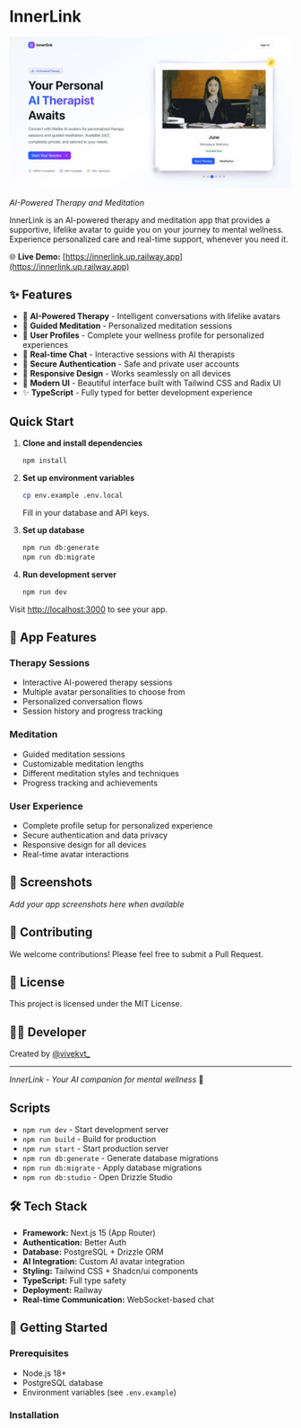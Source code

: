 # InnerLink

![InnerLink Cover](./public/cover.png)

_AI-Powered Therapy and Meditation_

InnerLink is an AI-powered therapy and meditation app that provides a supportive, lifelike avatar to guide you on your journey to mental wellness. Experience personalized care and real-time support, whenever you need it.

🌐 **Live Demo:** [https://innerlink.up.railway.app](https://innerlink.up.railway.app)

## ✨ Features

- 🤖 **AI-Powered Therapy** - Intelligent conversations with lifelike avatars
- 🧘 **Guided Meditation** - Personalized meditation sessions
- 👤 **User Profiles** - Complete your wellness profile for personalized experiences
- 💬 **Real-time Chat** - Interactive sessions with AI therapists
- 🔐 **Secure Authentication** - Safe and private user accounts
- 📱 **Responsive Design** - Works seamlessly on all devices
- 🎨 **Modern UI** - Beautiful interface built with Tailwind CSS and Radix UI
- ✨ **TypeScript** - Fully typed for better development experience

## Quick Start

1. **Clone and install dependencies**

   ```bash
   npm install
   ```

2. **Set up environment variables**

   ```bash
   cp env.example .env.local
   ```

   Fill in your database and API keys.

3. **Set up database**

   ```bash
   npm run db:generate
   npm run db:migrate
   ```

4. **Run development server**
   ```bash
   npm run dev
   ```

Visit [http://localhost:3000](http://localhost:3000) to see your app.

## 🧘 App Features

### Therapy Sessions

- Interactive AI-powered therapy sessions
- Multiple avatar personalities to choose from
- Personalized conversation flows
- Session history and progress tracking

### Meditation

- Guided meditation sessions
- Customizable meditation lengths
- Different meditation styles and techniques
- Progress tracking and achievements

### User Experience

- Complete profile setup for personalized experience
- Secure authentication and data privacy
- Responsive design for all devices
- Real-time avatar interactions

## 📱 Screenshots

_Add your app screenshots here when available_

## 🤝 Contributing

We welcome contributions! Please feel free to submit a Pull Request.

## 📄 License

This project is licensed under the MIT License.

## 👨‍💻 Developer

Created by [@vivekvt\_](https://twitter.com/vivekvt_)

---

_InnerLink - Your AI companion for mental wellness_ 🌟

## Scripts

- `npm run dev` - Start development server
- `npm run build` - Build for production
- `npm run start` - Start production server
- `npm run db:generate` - Generate database migrations
- `npm run db:migrate` - Apply database migrations
- `npm run db:studio` - Open Drizzle Studio

## 🛠️ Tech Stack

- **Framework:** Next.js 15 (App Router)
- **Authentication:** Better Auth
- **Database:** PostgreSQL + Drizzle ORM
- **AI Integration:** Custom AI avatar integration
- **Styling:** Tailwind CSS + Shadcn/ui components
- **TypeScript:** Full type safety
- **Deployment:** Railway
- **Real-time Communication:** WebSocket-based chat

## 🚀 Getting Started

### Prerequisites

- Node.js 18+
- PostgreSQL database
- Environment variables (see `.env.example`)

### Installation
